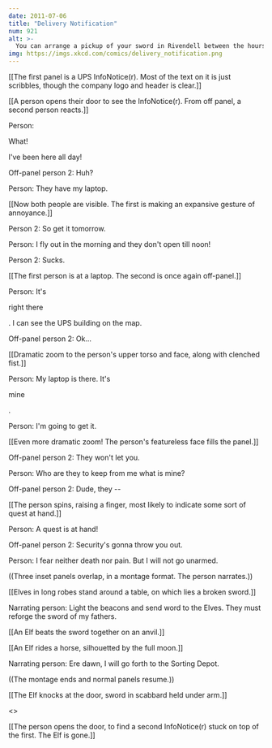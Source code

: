 ```yaml
---
date: 2011-07-06
title: "Delivery Notification"
num: 921
alt: >-
  You can arrange a pickup of your sword in Rivendell between the hours of noon and 7:00 PM.
img: https://imgs.xkcd.com/comics/delivery_notification.png
---
```

[[The first panel is a UPS InfoNotice(r).  Most of the text on it is just scribbles, though the company logo and header is clear.]]

[[A person opens their door to see the InfoNotice(r).  From off panel, a second person reacts.]]

Person:  

What!

  I've been here all day!

Off-panel person 2: Huh?

Person: They have my laptop.

[[Now both people are visible.  The first is making an expansive gesture of annoyance.]]

Person 2: So get it tomorrow.

Person: I fly out in the morning and they don't open till noon!

Person 2: Sucks.

[[The first person is at a laptop.  The second is once again off-panel.]]

Person: It's 

right there

.  I can see the UPS building on the map.

Off-panel person 2: Ok...

[[Dramatic zoom to the person's upper torso and face, along with clenched fist.]]

Person: My laptop is there.  It's 

mine

.

Person: I'm going to get it.

[[Even more dramatic zoom!  The person's featureless face fills the panel.]]

Off-panel person 2: They won't let you.

Person: Who are they to keep from me what is mine?

Off-panel person 2: Dude, they --

[[The person spins, raising a finger, most likely to indicate some sort of quest at hand.]]

Person: A quest is at hand!

Off-panel person 2: Security's gonna throw you out.

Person: I fear neither death nor pain.  But I will not go unarmed.

((Three inset panels overlap, in a montage format.  The person narrates.))

[[Elves in long robes stand around a table, on which lies a broken sword.]]

Narrating person: Light the beacons and send word to the Elves.  They must reforge the sword of my fathers.

[[An Elf beats the sword together on an anvil.]]

[[An Elf rides a horse, silhouetted by the full moon.]]

Narrating person: Ere dawn, I will go forth to the Sorting Depot.

((The montage ends and normal panels resume.))

[[The Elf knocks at the door, sword in scabbard held under arm.]]

<<Knock knock knock knock>>

[[The person opens the door, to find a second InfoNotice(r) stuck on top of the first.  The Elf is gone.]]

